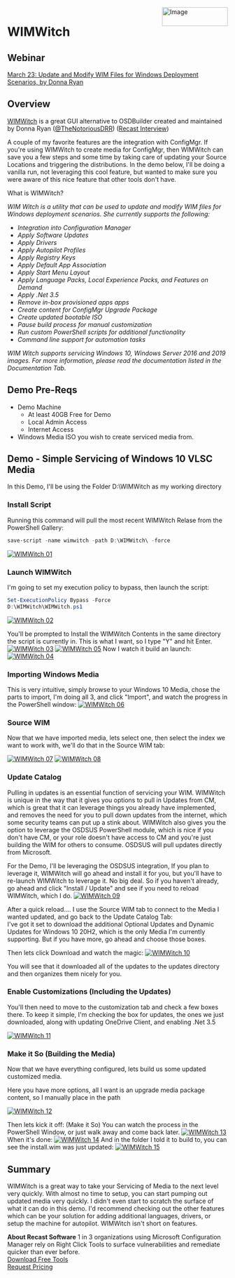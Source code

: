 <img style="float: right;" src="https://docs.recastsoftware.com/media/Recast-Logo-Dark_Horizontal_nav.png"  alt="Image" height="43" width="150">

# WIMWitch

## Webinar

[March 23: Update and Modify WIM Files for Windows Deployment Scenarios, by Donna Ryan](https://www.recastsoftware.com/configmgr-community-tools-webinar-series)

## Overview

[WIMWitch](https://msendpointmgr.com/wim-witch/) is a great GUI alternative to OSDBuilder created and maintained by Donna Ryan ([@TheNotoriousDRR](https://twitter.com/TheNotoriousDRR)) ([Recast Interview](https://www.recastsoftware.com/blog/recasts-configmgr-community-influencer-highlights-donna-ryan))

A couple of my favorite features are the integration with ConfigMgr.  If you're using WIMWitch to create media for ConfigMgr, then WIMWitch can save you a few steps and some time by taking care of updating your Source Locations and triggering the distributions.  In the demo below, I'll be doing a vanilla run, not leveraging this cool feature, but wanted to make sure you were aware of this nice feature that other tools don't have.

What is WIMWitch?  

*WIM Witch is a utility that can be used to update and modify WIM files for Windows deployment scenarios. She currently supports the following:*

- *Integration into Configuration Manager*
- *Apply Software Updates*
- *Apply Drivers*
- *Apply Autopilot Profiles*
- *Apply Registry Keys*
- *Apply Default App Association*
- *Apply Start Menu Layout*
- *Apply Language Packs, Local Experience Packs, and Features on Demand*
- *Apply .Net 3.5*
- *Remove in-box provisioned apps apps*
- *Create content for ConfigMgr Upgrade Package*
- *Create updated bootable ISO*
- *Pause build process for manual customization*
- *Run custom PowerShell scripts for additional functionality*
- *Command line support for automation tasks*

*WIM Witch supports servicing Windows 10, Windows Server 2016 and 2019 images. For more information, please read the documentation listed in the Documentation Tab.*

## Demo Pre-Reqs

- Demo Machine
  - At least 40GB Free for Demo
  - Local Admin Access
  - Internet Access
- Windows Media ISO you wish to create serviced media from.

## Demo - Simple Servicing of Windows 10 VLSC Media

In this Demo, I'll be using the Folder D:\WIMWitch as my working directory

### Install Script

Running this command will pull the most recent WIMWitch Relase from the PowerShell Gallery:

```PowerShell
save-script -name wimwitch -path D:\WIMWitch\ -force   
```

[![WIMWitch 01](media/WIMWitch01.png)](media/WIMWitch01.png)

### Launch WIMWitch

I'm going to set my execution policy to bypass, then launch the script:

```PowerShell
Set-ExecutionPolicy Bypass -Force
D:\WIMWitch\WIMWitch.ps1   
```

[![WIMWitch 02](media/WIMWitch02.png)](media/WIMWitch02.png)

You'll be prompted to Install the WIMWitch Contents in the same directory the script is currently in.  This is what I want, so I type "Y" and hit Enter.
[![WIMWitch 03](media/WIMWitch03.png)](media/WIMWitch03.png)
[![WIMWitch 05](media/WIMWitch05.png)](media/WIMWitch05.png)
Now I watch it build an launch:
[![WIMWitch 04](media/WIMWitch04.png)](media/WIMWitch04.png)

### Importing Windows Media

This is very intuitive, simply browse to your Windows 10 Media, chose the parts to import, I'm doing all 3, and click "Import", and watch the progress in the PowerShell window:
[![WIMWitch 06](media/WIMWitch06.png)](media/WIMWitch06.png)

### Source WIM

Now that we have imported media, lets select one, then select the index we want to work with, we'll do that in the Source WIM tab:

[![WIMWitch 07](media/WIMWitch07.png)](media/WIMWitch07.png)
[![WIMWitch 08](media/WIMWitch08.png)](media/WIMWitch08.png)

### Update Catalog

Pulling in updates is an essential function of servicing your WIM.  WIMWitch is unique in the way that it gives you options to pull in Updates from CM, which is great that it can leverage things you already have implemented, and removes the need for you to pull down updates from the internet, which some security teams can put up a stink about.  WIMWitch also gives you the option to leverage the OSDSUS PowerShell module, which is nice if you don't have CM, or your role doesn't have access to CM and you're just building the WIM for others to consume. OSDSUS will pull updates directly from Microsoft.

For the Demo, I'll be leveraging the OSDSUS integration, If you plan to leverage it, WIMWitch will go ahead and install it for you, but you'll have to re-launch WIMWitch to leverage it.  No big deal.
So if you haven't already, go ahead and click "Install / Update" and see if you need to reload WIMWitch, which I do.
[![WIMWitch 09](media/WIMWitch09.png)](media/WIMWitch09.png)

After a quick reload....  I use the Source WIM tab to connect to the Media I wanted updated, and go back to the Update Catalog Tab:  
I've got it set to download the additional Optional Updates and Dynamic Updates for Windows 10 20H2, which is the only Media I'm currently supporting.  But if you have more, go ahead and choose those boxes.

Then lets click Download and watch the magic:
[![WIMWitch 10](media/WIMWitch10.png)](media/WIMWitch10.png)

You will see that it downloaded all of the updates to the updates directory and then organizes them nicely for you.

### Enable Customizations (Including the Updates)

You'll then need to move to the customization tab and check a few boxes there.  To keep it simple, I'm checking the box for updates, the ones we just downloaded, along with updating OneDrive Client, and enabling .Net 3.5

[![WIMWitch 11](media/WIMWitch11.png)](media/WIMWitch11.png)

### Make it So (Building the Media)

Now that we have everything configured, lets build us some updated customized media.  

Here you have more options, all I want is an upgrade media package content, so I manually place in the path

[![WIMWitch 12](media/WIMWitch12.png)](media/WIMWitch12.png)

Then lets kick it off: (Make it So)
You can watch the process in the PowerShell Window, or just walk away and come back later.
[![WIMWitch 13](media/WIMWitch13.png)](media/WIMWitch13.png)
When it's done:
[![WIMWitch 14](media/WIMWitch14.png)](media/WIMWitch14.png)
And in the folder I told it to build to, you can see the install.wim was just updated:
[![WIMWitch 15](media/WIMWitch15.png)](media/WIMWitch15.png)

## Summary

WIMWitch is a great way to take your Servicing of Media to the next level very quickly.  With almost no time to setup, you can start pumping out updated media very quickly.  I didn't even start to scratch the surface of what it can do in this demo.  I'd recommend checking out the other features which can be your solution for adding additional languages, drivers, or setup the machine for autopilot.  WIMWitch isn't short on features.  

**About Recast Software**
1 in 3 organizations using Microsoft Configuration Manager rely on Right Click Tools to surface vulnerabilities and remediate quicker than ever before.  
[Download Free Tools](https://www.recastsoftware.com/?utm_source=cmdocs&utm_medium=referral&utm_campaign=cmdocs#formarea)  
[Request Pricing](https://www.recastsoftware.com/pricing?utm_source=cmdocs&utm_medium=referral&utm_campaign=cmdocs)
